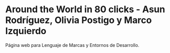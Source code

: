 # Around the World in 80 clicks - Asun Rodríguez, Olivia Postigo y Marco Izquierdo

Página web para Lenguaje de Marcas y Entornos de Desarrollo.